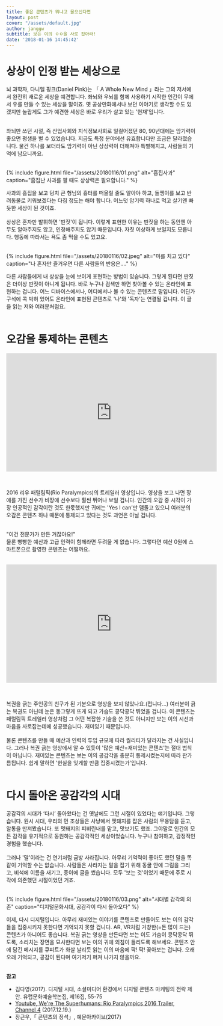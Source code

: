 ```yaml
---
title: 좋은 콘텐츠가 뭐냐고 물으신다면
layout: post
cover: "/assets/default.jpg"
author: janggw
subtitle: 보는 이의 ㅇㅇ을 사로 잡아라!
date: '2018-01-16 14:45:42'
---
```


# 상상이 인정 받는 세상으로
뇌 과학자, 다니엘 핑크(Daniel Pink)는 「 A Whole New Mind 」라는 그의 저서에서 완전히 새로운 세상을 예견합니다. 좌뇌와 우뇌를 함께 사용하기 시작한 인간이 무에서 유를 만들 수 있는 세상을 말이죠. 옛 공상만화에서나 보던 이야기로 생각할 수도 있겠지만 놀랍게도 그가 예견한 세상은 바로 우리가 살고 있는 '현재'입니다. <br><br>

좌뇌만 쓰던 시절, 즉 산업사회와 지식정보사회로 일컬어졌던 80, 90년대에는 암기력이 좋으면 평생을 벌 수 있었습니다. 지금도 특정 분야에선 유효합니다만 조금은 달라졌습니다. 물건 하나를 보더라도 암기력이 아닌 상상력이 더해져야 특별해지고, 사람들의 기억에 남으니까요. <br><br>

 {% include figure.html file="/assets/20180116/01.png" alt="흠집사과" caption="흠집난 사과를 팔 때도 상상력은 필요합니다." %}<br>


사과의 흠집을 보고 덩치 큰 형님의 흉터를 떠올릴 줄도 알아야 하고, 돌멩이를 보고 반려동물로 키워보겠다는 다짐 정도는 해야 합니다. 어느덧 암기력 하나로 먹고 살기엔 빠듯한 세상이 된 것이죠. <br><br>
상상은 혼자만 발휘하면 '딴짓'이 됩니다. 이렇게 표현한 이유는 딴짓을 하는 동안엔 아무도 알아주지도 않고, 인정해주지도 않기 때문입니다. 자칫 이상하게 보일지도 모릅니다. 행동에 따라서는 욕도 좀 먹을 수도 있고요. <br><br>

 {% include figure.html file="/assets/20180116/02.jpeg" alt="미를 치고 있다" caption="나 혼자만 즐거우면 다른 사람들의 반응은...." %}<br>
 
 다른 사람들에게 내 상상을 눈에 보이게 표현하는 방법이 있습니다. 그렇게 된다면 딴짓은 더이상 딴짓이 아니게 됩니다. 바로 누구나 검색만 하면 찾아볼 수 있는 온라인에 표현하는 겁니다. 어느 디바이스에서나, 어디에서나 볼 수 있는 콘텐츠로 말입니다. 어딘가 구석에 콕 박혀 있어도 온라인에 표현된 콘텐츠로 '나'와 '독자'는 연결될 겁니다. 이 글을 읽는 저와 여러분처럼요. <br><br>
# 오감을 통제하는 콘텐츠 
 <p align="middle">
 
<iframe width="560" height="315" src="https://www.youtube.com/embed/IocLkk3aYlk?rel=0" frameborder="0" allow="autoplay; encrypted-media" allowfullscreen></iframe> </p> <br>

2016 리우 패럴림픽(Rio Paralympics)의 트레일러 영상입니다. 영상을 보고 나면 장애를 가진 선수가 비장애 선수보다 훨씬 뛰어나 보일 겁니다. 인간의 오감 중 시각이 가장 인공적인 감각이란 것도 한몫했지만 귀에는 'Yes I can'만 맴돌고 있으니 여러분의 오감은 콘텐츠 하나 때문에 통제되고 있다는 것도 과언은 아닐 겁니다. <br><br>

"이건 전문가가 만든 거잖아요!" <br>
물론 빵빵한 예산과 고급 인력이 함께라면 두려울 게 없습니다. 그렇다면 예산 0원에 스마트폰으로 촬영한 콘텐츠는 어떨까요. <br><br>

<p align="middle">
	
<iframe width="560" height="315" src="https://www.youtube.com/embed/vaiEjiV-yh4" frameborder="0" allow="autoplay; encrypted-media" allowfullscreen></iframe> </p> <br>

복권을 긁는 주인공의 친구가 된 기분으로 영상을 보지 않았나요.(접니다...) 여러분이 긁는 복권도 아닌데 눈은 동그랗게 뜨게 되고 가슴도 콩닥콩닥 뛰었을 겁니다. 이 콘텐츠는 패럴림픽 트레일러 영상처럼 그 어떤 복잡한 기술을 쓴 것도 아니지만 보는 이의 시선과 마음을 사로잡는데에 성공했습니다. 재미있기 때문입니다. <br><br> 물론 콘텐츠를 만들 때 예산과 인력의 투입 규모에 따라 퀄리티가 달라지는 건 사실입니다. 그러나 복권 긁는 영상에서 알 수 있듯이 '많은 예산=재미있는 콘텐츠'는 절대 법칙이 아닙니다. 재미있는 콘텐츠는 보는 이의 공감각을 충분히 통제시켰는지에 따라 판가름됩니다. 쉽게 말하면 '현실을 잊게할 만큼 집중시켰는가'입니다. <br><br>

# 다시 돌아온 공감각의 시대
공감각의 시대가 ‘다시’ 돌아왔다는 건 옛날에도 그런 시절이 있었다는 얘기입니다. 그렇습니다. 원시 시대, 우리의 먼 조상들은 사냥에서 멧돼지를 잡은 사람의 무용담을 듣고, 알통을 만져봤습니다. 또 멧돼지의 피비린내를 맡고, 맛보기도 했죠. 그야말로 인간의 모든 감각을 유기적으로 동원하는 공감각적인 세상이었습니다. 누구나 참여하고, 감정적인 경험을 했습니다. <br><br>
그러나 '말'이라는 건 연기처럼 금방 사라집니다. 아무리 기억력이 좋아도 했던 말을 똑같이 기억할 수는 없습니다. 사람들은 사라지는 말을 잡기 위해 동굴 안에 그림을 그리고, 비석에 이름을 새기고, 종이에 글을 썼습니다. 모두 '보는 것'이었기 때문에 주로 시각에 의존했던 시절이었던 거죠. <br><br>

 {% include figure.html file="/assets/20180116/03.png" alt="시대별 감각의 의존" caption="디지털문화시대, 공감각이 다시 돌아오다" %}<br>
 
이제, 다시 디지털입니다. 아무리 재미있는 이야기를 콘텐츠로 만들어도 보는 이의 감각들을 집중시키지 못한다면 기억되지 못할 겁니다. AR, VR처럼 거창한(=돈 많이 드는) 콘텐츠가 아니어도 좋습니다. 복권 긁는 영상을 만든다면 보는 이도 가슴이 콩닥콩닥 뛰도록, 소리치는 장면을 묘사한다면 보는 이의 귀에 외침이 들리도록 해보세요. 콘텐츠 안에 담긴 메시지를 큐피트가 화살 날리듯 읽는 이의 마음에 팍! 팍! 꽂아보는 겁니다. 오래오래 기억되고, 공감이 된다며 여기저기 퍼져 나가지 않을까요. <br><br>

<b>참고</b><br>
* 김다영(2017). 디지털 시대, 소셜미디어 환경에서 디지털 콘텐츠 마케팅의 전략 제안. 유렵문화예술학논집, 제16집, 55-75
* [Youtube, We're The Superhumans: Rio Paralympics 2016 Trailer, Channel 4](https://youtu.be/IocLkk3aYlk) (2017.12.19.)
* 장근우,「 콘텐츠의 정석」, 예문아카이브(2017) <br><br>